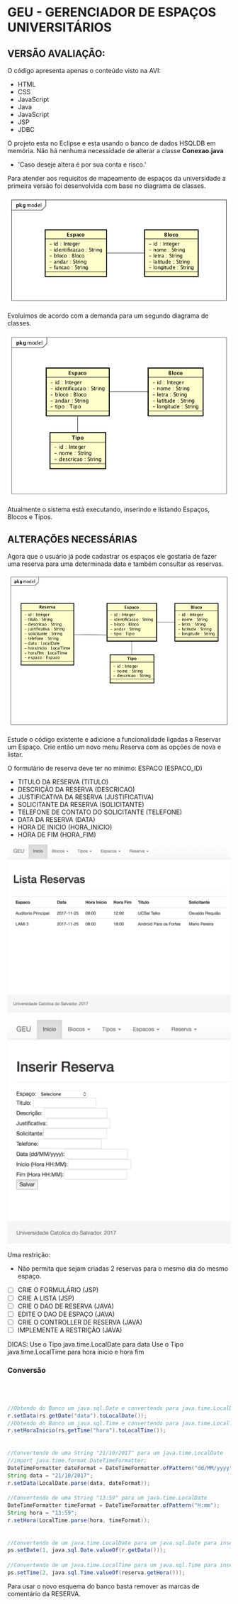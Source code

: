 # GEU - GERENCIADOR DE ESPAÇOS UNIVERSITÁRIOS

## VERSÃO AVALIAÇÃO:

O código apresenta apenas o conteúdo visto na AVI:
* HTML
* CSS
* JavaScript
* Java
* JavaScript
* JSP
* JDBC

O projeto esta no Eclipse e esta usando o banco de dados HSQLDB em memória. Não há nenhuma necessidade de alterar a classe __Conexao.java__

* 'Caso deseje altera é por sua conta e risco.'

Para atender aos requisitos de mapeamento de espaços da universidade a primeira versão foi desenvolvida com base no diagrama de classes.

![Diagrama de Classe v1](imagens/diagrama_classe_v1.png)

Evoluímos de acordo com a demanda para um segundo diagrama de classes.

![Diagrama de Classe v2](imagens/diagrama_classe_v2.png)


Atualmente o sistema está executando, inserindo e listando Espaços, Blocos e Tipos.


## ALTERAÇÕES NECESSÁRIAS

Agora que o usuário já pode cadastrar os espaços ele gostaria de fazer uma reserva para uma determinada data e também consultar as reservas.

![Diagrama de Classe](imagens/diagrama_classe_v3.png)

Estude o código existente e adicione a funcionalidade ligadas a Reservar um Espaço.
Crie então um novo menu Reserva com as opções de nova e listar.

O formulário de reserva deve ter no mínimo:
ESPACO (ESPACO_ID)

- TITULO DA RESERVA (TITULO)
- DESCRIÇÃO DA RESERVA (DESCRICAO)
- JUSTIFICATIVA DA RESERVA (JUSTIFICATIVA)
- SOLICITANTE DA RESERVA (SOLICITANTE)
- TELEFONE DE CONTATO DO SOLICITANTE (TELEFONE)
- DATA DA RESERVA (DATA)
- HORA DE INICIO (HORA_INICIO)
- HORA DE FIM (HORA_FIM)

![Listar Reservas](imagens/lista_reserva_v3.png)

![Inserir Reservas](imagens/inserir_reserva_v3.png)


Uma restrição:
* Não permita que sejam criadas 2 reservas para o mesmo dia do mesmo espaço.


- [ ] CRIE O FORMULÁRIO (JSP)
- [ ] CRIE A LISTA (JSP)
- [ ] CRIE O DAO DE RESERVA (JAVA)
- [ ] EDITE O DAO DE ESPAÇO (JAVA)
- [ ] CRIE O CONTROLLER DE RESERVA (JAVA)
- [ ] IMPLEMENTE A RESTRIÇÃO (JAVA)

DICAS:
Use o Tipo java.time.LocalDate para data
Use o Tipo java.time.LocalTime para hora inicio e hora fim

### Conversão

```Java



//Obtendo do Banco um java.sql.Date e convertendo para java.time.LocalDate
r.setData(rs.getDate("data").toLocalDate());
//Obtendo do Banco um java.sql.Time e convertendo para java.time.LocalTime
r.setHoraInicio(rs.getTime("hora").toLocalTime());


//Convertendo de uma String "21/10/2017" para um java.time.LocalDate
//import java.time.format.DateTimeFormatter;
DateTimeFormatter dateFormat = DateTimeFormatter.ofPattern("dd/MM/yyyy");
String data = "21/10/2017";
r.setData(LocalDate.parse(data, dateFormat));

//Convertendo de uma String "13:59" para um java.time.LocalDate
DateTimeFormatter timeFormat = DateTimeFormatter.ofPattern("H:mm");
String hora = "13:59";
r.setHora(LocalTime.parse(hora, timeFormat));


//Convertendo de um java.time.LocalDate para um java.sql.Date para inserir no Banco de dados
ps.setDate(1, java.sql.Date.valueOf(r.getData()));

//Convertendo de um java.time.LocalTime para um java.sql.Time para inserir no Banco de dados
ps.setTime(2, java.sql.Time.valueOf(reserva.getHora()));

```


Para usar o novo esquema do banco basta remover as marcas de comentário da RESERVA.
